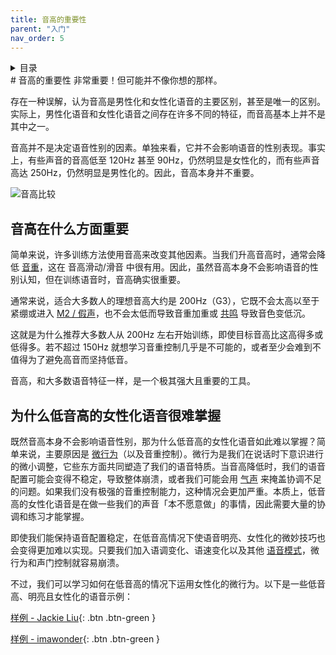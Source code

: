 ```yaml
---
title: 音高的重要性
parent: "入门"
nav_order: 5
---
```

<details closed markdown="block">
  <summary>
    目录
  </summary>
{: .text-delta }
1. TOC
{:toc}
</details>
# 音高的重要性
非常重要！但可能并不像你想的那样。

存在一种误解，认为音高是男性化和女性化语音的主要区别，甚至是唯一的区别。实际上，男性化语音和女性化语音之间存在许多不同的特征，而音高基本上并不是其中之一。

音高并不是决定语音性别的因素。单独来看，它并不会影响语音的性别表现。事实上，有些声音的音高低至 120Hz 甚至 90Hz，仍然明显是女性化的，而有些声音高达 250Hz，仍然明显是男性化的。因此，音高本身并不重要。

![音高比较](/img/spectropitchcomparison.png)

## 音高在什么方面重要
简单来说，许多训练方法使用音高来改变其他因素。当我们升高音高时，通常会降低 [音重](vocal-weight)，这在 音高滑动/滑音 中很有用。因此，虽然音高本身不会影响语音的性别认知，但在训练语音时，音高确实很重要。

通常来说，适合大多数人的理想音高大约是 200Hz（G3），它既不会太高以至于紧绷或进入 [M2 / 假声](other-resources/mechanisms)，也不会太低而导致音重加重或 [共鸣](resonance) 导致音色变低沉。

这就是为什么推荐大多数人从 200Hz 左右开始训练，即使目标音高比这高得多或低得多。若不超过 150Hz 就想学习音重控制几乎是不可能的，或者至少会难到不值得为了避免高音而坚持低音。

音高，和大多数语音特征一样，是一个极其强大且重要的工具。

## 为什么低音高的女性化语音很难掌握
既然音高本身不会影响语音性别，那为什么低音高的女性化语音如此难以掌握？简单来说，主要原因是 [微行为](microbehaviours)（以及音重控制）。微行为是我们在说话时下意识进行的微小调整，它些东方面共同塑造了我们的语音特质。当音高降低时，我们的语音配置可能会变得不稳定，导致整体崩溃，或者我们可能会用 [气声](clarity/breathiness) 来掩盖协调不足的问题。如果我们没有极强的音重控制能力，这种情况会更加严重。本质上，低音高的女性化语音是在做一些我们的声音「本不愿意做」的事情，因此需要大量的协调和练习才能掌握。

即使我们能保持语音配置稳定，在低音高情况下使语音明亮、女性化的微妙技巧也会变得更加难以实现。只要我们加入语调变化、语速变化以及其他 [语音模式](speech-patterns)，微行为和声门控制就容易崩溃。

不过，我们可以学习如何在低音高的情况下运用女性化的微行为。以下是一些低音高、明亮且女性化的语音示例：

[样例 - Jackie Liu](voice-examples/#jackie-liu){: .btn .btn-green }

[样例 - imawonder](voice-examples/#imawonder){: .btn .btn-green }






<!--  -->
